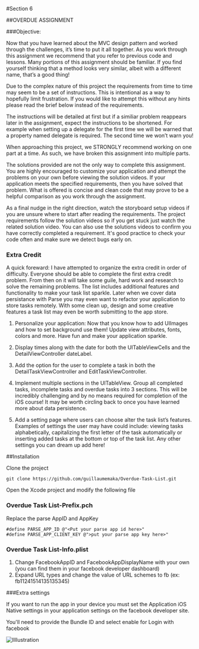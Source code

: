 #Section 6 

##OVERDUE ASSIGNMENT

###Objective:

Now that you have learned about the MVC design pattern and worked through the challenges, it’s time to put it all together. As you work through this assignment we recommend that you refer to previous code and lessons. Many portions of this assignment should be familiar. If you find yourself thinking that a method looks very similar, albeit with a different name, that’s a good thing!

Due to the complex nature of this project the requirements from time to time may seem to be a set of instructions. This is intentional as a way to hopefully limit frustration. If you would like to attempt this without any hints please read the brief below instead of the requirements. 

The instructions will be detailed at first but if a similiar problem reappears later in the assignment, expect the instructions to be shortened. For example when setting up a delegate for the first time we will be warned that a property named delegate is required. The second time we won’t warn you! 

When approaching this project, we STRONGLY recommend working on one part at a time.  As such, we have broken this assignment into multiple parts.

The solutions provided are not the only way to complete this assignment. You are highly encouraged to customize your application and attempt the problems on your own before viewing the solution videos. If your application meets the specified requirements, then you have solved that problem.  What is offered is concise and clean code that may prove to be a helpful comparison as you work through the assignment. 

As a final nudge in the right direction, watch the storyboard setup videos if you are unsure where to start after reading the requirements. The project requirements follow the solution videos so if you get stuck just watch the related solution video. You can also use the solutions videos to confirm you have correctly completed a requirement. It's good practice to check your code often and make sure we detect bugs early on. 

### Extra Credit

A quick foreward: I have attempted to organize the extra credit in order of difficulty. Everyone should be able to complete the first extra credit problem. From then on it will take some guile, hard work and research to solve the remaining problems. The list includes additional features and functionality to make your task list sparkle. Later when we cover data persistance with Parse you may even want to refactor your application to store tasks remotely. With some clean up, design and some creative features a task list may even be worth submitting to the app store. 

1. Personalize your application: Now that you know how to add UIImages and how to set background use them! Update view attributes, fonts, colors and more. Have fun and make your application sparkle.  

2. Display times along with the date for both the UITableViewCells and the DetailViewController dateLabel.

3. Add the option for the user to complete a task in both the DetailTaskViewController and EditTaskViewController. 

4. Implement multiple sections in the UITableView. Group all completed tasks, incomplete tasks and overdue tasks into 3 sections. This will be incredibly challenging and by no means required for completion of the iOS course! It may be worth circling back to once you have learned more about data persistence.

5. Add a setting page where users can choose alter the task list’s features. Examples of settings the user may have could include: viewing tasks alphabetically, capitalizing the first letter of the task automatically or inserting added tasks at the bottom or top of the task list. Any other settings you can dream up add here!

##Installation

Clone the project

	git clone https://github.com/guillaumemaka/Overdue-Task-List.git

Open the Xcode project and modify the following file

### **Overdue Task List-Prefix.pch**   

Replace the parse AppID and AppKey

	#define PARSE_APP_ID @"<Put your parse app id here>"
	#define PARSE_APP_CLIENT_KEY @">put your parse app key here>"
	
### **Overdue Task List-Info.plist**

1. Change FacebookAppID and FacebookAppDisplayName with your own (you can find them in your facebook developer dashboard)
2. Expand URL types and change the value of URL schemes to fb<your facebook app id> (ex: fb11241514135135345)

###Extra settings

If you want to run the app in your device you must set the Application iOS Native settings in your application settings on the facebook developer site.

You'll need to provide the Bundle ID and select enable for Login with facebook

![Illlustration](http://kosovich.org.ua/tmp/facebook_ios6_app_howto.png "Facebook setting")

